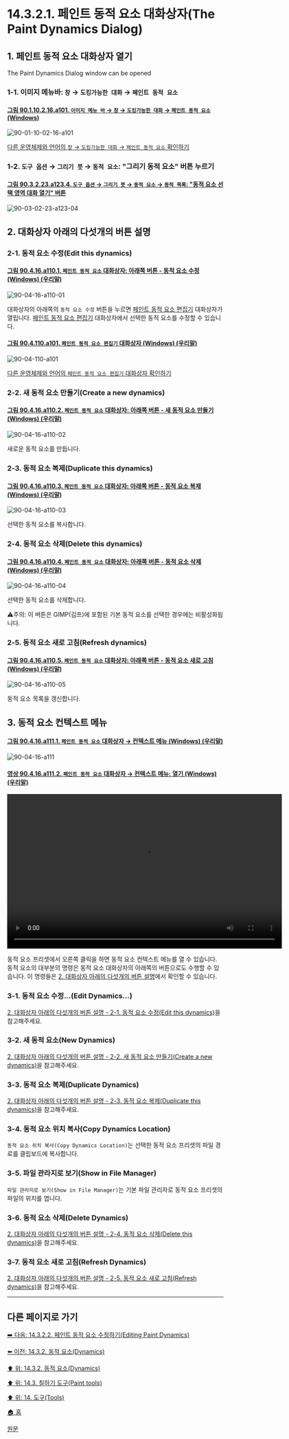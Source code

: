 # 14.3.2.1. 페인트 동적 요소 대화상자(The Paint Dynamics Dialog)

<a id="14-03-02-01-s1"></a>

## 1. 페인트 동적 요소 대화상자 열기
The Paint Dynamics Dialog window can be opened

### 1-1. 이미지 메뉴바: `창` → `도킹가능한 대화` → `페인트 동적 요소`

<a id="90-01-10-02-16-a101"></a>

#### [그림 90.1.10.2.16.a101. `이미지 메뉴 바` → `창` → `도킹가능한 대화` → `페인트 동적 요소` (Windows)](./90-01-10-02-16-paint_dynamics.md#90-01-10-02-16-a101)
![90-01-10-02-16-a101](https://github.com/wonder13662/gimp/assets/15767104/27bdc78f-c908-413a-adda-6271b0288271)

[다른 운영체제와 언어의 `창` → `도킹가능한 대화` → `페인트 동적 요소` 확인하기](./90-01-10-02-16-paint_dynamics.md#90-01-10-02-16-a102)

### 1-2. `도구 옵션` → `그리기 붓` → `동적 요소`: "그리기 동적 요소" 버튼 누르기

<a id="90-03-02-23-a123-04"></a>

#### [그림 90.3.2.23.a123.4. `도구 옵션` → `그리기 붓` → `동적 요소` → `동적 목록`: "동적 요소 선택 영역 대화 열기" 버튼](./90-03-02-23-paintbrush.md#90-03-02-23-a123-04)
![90-03-02-23-a123-04](https://github.com/wonder13662/gimp/assets/15767104/cb76f3b5-41e0-4aed-9f74-cff45c879355)

<a id="14-03-02-01-s2"></a>

## 2. 대화상자 아래의 다섯개의 버튼 설명

<a id="14-03-02-01-s2-01"></a>

### 2-1. 동적 요소 수정(Edit this dynamics)

<a id="90-04-16-a110-01"></a>

#### [그림 90.4.16.a110.1. `페인트 동적 요소` 대화상자: 아래쪽 버튼 - 동적 요소 수정 (Windows) (우리말)](./90-04-0016-paint_dynamics.md#90-04-16-a110-01)
![90-04-16-a110-01](https://github.com/wonder13662/gimp/assets/15767104/345d1f19-1fc9-484b-b8f1-5d6baa05cbe2)

대화상자의 아래쪽의 `동적 요소 수정` 버튼을 누르면 [페인트 동적 요소 편집기](./14-03-02-02-editing_paint_dynamics.md) 대화상자가 열립니다. [페인트 동적 요소 편집기](./14-03-02-02-editing_paint_dynamics.md) 대화상자에서 선택한 동적 요소를 수정할 수 있습니다.

<a id="90-04-110-a101"></a>

#### [그림 90.4.110.a101. `페인트 동적 요소 편집기` 대화상자 (Windows) (우리말)](./90-04-0110-paint_dynamic_editor.md#90-04-110-a101)
![90-04-110-a101](https://github.com/wonder13662/gimp/assets/15767104/32cefec8-31ee-4077-85a1-9421ecb0f7fe)

[다른 운영체제와 언어의 `페인트 동적 요소 편집기` 대화상자 확인하기](./90-04-0110-paint_dynamic_editor.md#90-04-110-a102)

<a id="14-03-02-01-s2-02"></a>

### 2-2. 새 동적 요소 만들기(Create a new dynamics)

<a id="90-04-16-a110-02"></a>

#### [그림 90.4.16.a110.2. `페인트 동적 요소` 대화상자: 아래쪽 버튼 - 새 동적 요소 만들기 (Windows) (우리말)](./90-04-0016-paint_dynamics.md#90-04-16-a110-02)
![90-04-16-a110-02](https://github.com/wonder13662/gimp/assets/15767104/ca835bcf-fe66-40de-8eb5-a1f3a06103ff)

새로운 동적 요소를 만듭니다.

<a id="14-03-02-01-s2-03"></a>

### 2-3. 동적 요소 복제(Duplicate this dynamics)

<a id="90-04-16-a110-03"></a>

#### [그림 90.4.16.a110.3. `페인트 동적 요소` 대화상자: 아래쪽 버튼 - 동적 요소 복제 (Windows) (우리말)](./90-04-0016-paint_dynamics.md#90-04-16-a110-03)
![90-04-16-a110-03](https://github.com/wonder13662/gimp/assets/15767104/f8b1d090-6f0a-430b-80a1-124d8a658281)

선택한 동적 요소를 복사합니다.

<a id="14-03-02-01-s2-04"></a>

### 2-4. 동적 요소 삭제(Delete this dynamics)

<a id="90-04-16-a110-04"></a>

#### [그림 90.4.16.a110.4. `페인트 동적 요소` 대화상자: 아래쪽 버튼 - 동적 요소 삭제 (Windows) (우리말)](./90-04-0016-paint_dynamics.md#90-04-16-a110-04)
![90-04-16-a110-04](https://github.com/wonder13662/gimp/assets/15767104/3032dbad-e115-4995-8f38-890d12240824)

선택한 동적 요소를 삭제합니다.

⚠️주의: 이 버튼은 GIMP(김프)에 포함된 기본 동적 요소를 선택한 경우에는 비활성화됩니다.

<a id="14-03-02-01-s2-05"></a>

### 2-5. 동적 요소 새로 고침(Refresh dynamics)

<a id="90-04-16-a110-05"></a>

#### [그림 90.4.16.a110.5. `페인트 동적 요소` 대화상자: 아래쪽 버튼 - 동적 요소 새로 고침 (Windows) (우리말)](./90-04-0016-paint_dynamics.md#90-04-16-a110-05)
![90-04-16-a110-05](https://github.com/wonder13662/gimp/assets/15767104/cc56a61f-e71c-421b-b311-ec7abf2cc29d)

동적 요소 목록을 갱신합니다.

<a id="14-03-02-01-s3"></a>

## 3. 동적 요소 컨텍스트 메뉴

<a id="90-04-16-a111-01"></a>

#### [그림 90.4.16.a111.1. `페인트 동적 요소` 대화상자 → 컨텍스트 메뉴 (Windows) (우리말)](./90-04-0016-paint_dynamics.md#90-04-16-a111-01)
![90-04-16-a111](https://github.com/wonder13662/gimp/assets/15767104/f418a746-601a-43ff-b827-c242d010a061)

<a id="90-04-16-a111-02"></a>

#### [영상 90.4.16.a111.2. `페인트 동적 요소` 대화상자 → 컨텍스트 메뉴: 열기 (Windows) (우리말)](./90-04-0016-paint_dynamics.md#90-04-16-a111-02)
<video controls="controls" width="640" height="360" src="https://github.com/wonder13662/gimp/assets/15767104/261d67fa-6538-4e9a-88ee-28d172d6e901"></video>

동적 요소 프리셋에서 오른쪽 클릭을 하면 동적 요소 컨텍스트 메뉴를 열 수 있습니다. 동적 요소의 대부분의 명령은 동적 요소 대화상자의 아래쪽의 버튼으로도 수행할 수 있습니다. 이 명령들은 [2. 대화상자 아래의 다섯개의 버튼 설명](./14-03-02-01-the_paint_dynamics_dialog.md#14-03-02-01-s2)에서 확인할 수 있습니다.

### 3-1. 동적 요소 수정…(Edit Dynamics…)

[2. 대화상자 아래의 다섯개의 버튼 설명 - 2-1. 동적 요소 수정(Edit this dynamics)](./14-03-02-01-the_paint_dynamics_dialog.md#14-03-02-01-s2-01)을 참고해주세요.

### 3-2. 새 동적 요소(New Dynamics)

[2. 대화상자 아래의 다섯개의 버튼 설명 - 2-2. 새 동적 요소 만들기(Create a new dynamics)](./14-03-02-01-the_paint_dynamics_dialog.md#14-03-02-01-s2-02)을 참고해주세요.

### 3-3. 동적 요소 복제(Duplicate Dynamics)

[2. 대화상자 아래의 다섯개의 버튼 설명 - 2-3. 동적 요소 복제(Duplicate this dynamics)](./14-03-02-01-the_paint_dynamics_dialog.md#14-03-02-01-s2-03)을 참고해주세요.

### 3-4. 동적 요소 위치 복사(Copy Dynamics Location)
`동적 요소 위치 복사(Copy Dynamics Location)`는 선택한 동적 요소 프리셋의 파일 경로를 클립보드에 복사합니다.

### 3-5. 파일 관라지로 보기(Show in File Manager)
`파일 관라지로 보기(Show in File Manager)`는 기본 파일 관리자로 동적 요소 프리셋의 파일의 위치를 엽니다.

### 3-6. 동적 요소 삭제(Delete Dynamics)

[2. 대화상자 아래의 다섯개의 버튼 설명 - 2-4. 동적 요소 삭제(Delete this dynamics)](./14-03-02-01-the_paint_dynamics_dialog.md#14-03-02-01-s2-04)을 참고해주세요.

### 3-7. 동적 요소 새로 고침(Refresh Dynamics)

[2. 대화상자 아래의 다섯개의 버튼 설명 - 2-5. 동적 요소 새로 고침(Refresh dynamics)](./14-03-02-01-the_paint_dynamics_dialog.md#14-03-02-01-s2-05)을 참고해주세요.

***

## 다른 페이지로 가기

[➡️ 다음: 14.3.2.2. 페인트 동적 요소 수정하기(Editing Paint Dynamics)](./14-03-02-02-editing_paint_dynamics.md)

[⬅️ 이전: 14.3.2. 동적 요소(Dynamics)](./14-03-02-00-dynamics.md)

[⬆️ 위: 14.3.2. 동적 요소(Dynamics)](./14-03-02-00-dynamics.md)

[⬆️ 위: 14.3. 칠하기 도구(Paint tools)](./14-03-00-paint_tools.md)

[⬆️ 위: 14. 도구(Tools)](./14-00-tools.md)

[🏠 홈](./00-home.md)

[원문](https://docs.gimp.org/2.10/ko/gimp-tools-paint.html#idm12094)
